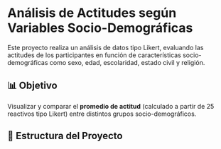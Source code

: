 # Análisis de Actitudes según Variables Socio-Demográficas

Este proyecto realiza un análisis de datos tipo Likert, evaluando las actitudes de los participantes en función de características socio-demográficas como sexo, edad, escolaridad, estado civil y religión.

## 📊 Objetivo

Visualizar y comparar el **promedio de actitud** (calculado a partir de 25 reactivos tipo Likert) entre distintos grupos socio-demográficos.

## 📁 Estructura del Proyecto

